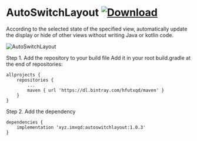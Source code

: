# AutoSwitchLayout [ ![Download](https://api.bintray.com/packages/hfutxqd/maven/AutoSwitchLayout/images/download.svg) ](https://bintray.com/hfutxqd/maven/AutoSwitchLayout/_latestVersion)
According to the selected state of the specified view, automatically update the display or hide of other views without writing Java or kotlin code.


![AutoSwitchLayout](https://raw.github.com/hfutxqd/AutoSwitchLayout/master/art/demo.gif)


Step 1. Add the repository to your build file
Add it in your root build.gradle at the end of repositories:

	allprojects {
		repositories {
			...
			maven { url 'https://dl.bintray.com/hfutxqd/maven' }
		}
	}

Step 2. Add the dependency

	dependencies {
	    implementation 'xyz.imxqd:autoswitchlayout:1.0.3'
	}
  
  

